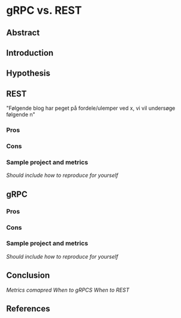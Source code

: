 # gRPC vs. REST

## Abstract

## Introduction

## Hypothesis

## REST
"Følgende blog har peget på fordele/ulemper ved x, vi vil undersøge følgende n"
### Pros

### Cons

### Sample project and metrics
_Should include how to reproduce for yourself_

## gRPC

### Pros

### Cons

### Sample project and metrics
_Should include how to reproduce for yourself_

## Conclusion
_Metrics comapred_
_When to gRPCS_
_When to REST_

## References


